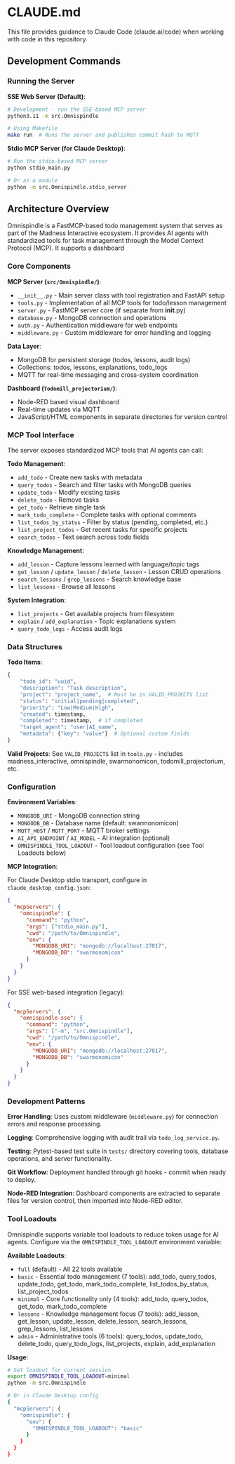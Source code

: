# CLAUDE.md

This file provides guidance to Claude Code (claude.ai/code) when working with code in this repository.

## Development Commands

### Running the Server

**SSE Web Server (Default)**:
```bash
# Development - run the SSE-based MCP server
python3.11 -m src.Omnispindle

# Using Makefile
make run  # Runs the server and publishes commit hash to MQTT
```

**Stdio MCP Server (for Claude Desktop)**:
```bash
# Run the stdio-based MCP server
python stdio_main.py

# Or as a module
python -m src.Omnispindle.stdio_server
```


## Architecture Overview

Omnispindle is a FastMCP-based todo management system that serves as part of the Madness Interactive ecosystem. It provides AI agents with standardized tools for task management through the Model Context Protocol (MCP).
It supports a dashboard 

### Core Components

**MCP Server (`src/Omnispindle/`)**:
- `__init__.py` - Main server class with tool registration and FastAPI setup
- `tools.py` - Implementation of all MCP tools for todo/lesson management
- `server.py` - FastMCP server core (if separate from __init__.py)
- `database.py` - MongoDB connection and operations
- `auth.py` - Authentication middleware for web endpoints
- `middleware.py` - Custom middleware for error handling and logging

**Data Layer**:
- MongoDB for persistent storage (todos, lessons, audit logs)
- Collections: todos, lessons, explanations, todo_logs
- MQTT for real-time messaging and cross-system coordination

**Dashboard (`Todomill_projectorium/`)**:
- Node-RED based visual dashboard
- Real-time updates via MQTT
- JavaScript/HTML components in separate directories for version control

### MCP Tool Interface

The server exposes standardized MCP tools that AI agents can call:

**Todo Management**:
- `add_todo` - Create new tasks with metadata
- `query_todos` - Search and filter tasks with MongoDB queries
- `update_todo` - Modify existing tasks
- `delete_todo` - Remove tasks
- `get_todo` - Retrieve single task
- `mark_todo_complete` - Complete tasks with optional comments
- `list_todos_by_status` - Filter by status (pending, completed, etc.)
- `list_project_todos` - Get recent tasks for specific projects
- `search_todos` - Text search across todo fields

**Knowledge Management**:
- `add_lesson` - Capture lessons learned with language/topic tags
- `get_lesson` / `update_lesson` / `delete_lesson` - Lesson CRUD operations
- `search_lessons` / `grep_lessons` - Search knowledge base
- `list_lessons` - Browse all lessons

**System Integration**:
- `list_projects` - Get available projects from filesystem
- `explain` / `add_explanation` - Topic explanations system
- `query_todo_logs` - Access audit logs

### Data Structures

**Todo Items**:
```python
{
    "todo_id": "uuid",
    "description": "Task description",
    "project": "project_name",  # Must be in VALID_PROJECTS list
    "status": "initial|pending|completed",
    "priority": "Low|Medium|High",
    "created": timestamp,
    "completed": timestamp,  # if completed
    "target_agent": "user|AI_name",
    "metadata": {"key": "value"}  # Optional custom fields
}
```

**Valid Projects**: See `VALID_PROJECTS` list in `tools.py` - includes madness_interactive, omnispindle, swarmonomicon, todomill_projectorium, etc.

### Configuration

**Environment Variables**:
- `MONGODB_URI` - MongoDB connection string
- `MONGODB_DB` - Database name (default: swarmonomicon)
- `MQTT_HOST` / `MQTT_PORT` - MQTT broker settings
- `AI_API_ENDPOINT` / `AI_MODEL` - AI integration (optional)
- `OMNISPINDLE_TOOL_LOADOUT` - Tool loadout configuration (see Tool Loadouts below)

**MCP Integration**: 

For Claude Desktop stdio transport, configure in `claude_desktop_config.json`:
```json
{
  "mcpServers": {
    "omnispindle": {
      "command": "python",
      "args": ["stdio_main.py"],
      "cwd": "/path/to/Omnispindle",
      "env": {
        "MONGODB_URI": "mongodb://localhost:27017",
        "MONGODB_DB": "swarmonomicon"
      }
    }
  }
}
```

For SSE web-based integration (legacy):
```json
{
  "mcpServers": {
    "omnispindle-sse": {
      "command": "python",
      "args": ["-m", "src.Omnispindle"],
      "cwd": "/path/to/Omnispindle",
      "env": {
        "MONGODB_URI": "mongodb://localhost:27017",
        "MONGODB_DB": "swarmonomicon"
      }
    }
  }
}
```

### Development Patterns

**Error Handling**: Uses custom middleware (`middleware.py`) for connection errors and response processing.

**Logging**: Comprehensive logging with audit trail via `todo_log_service.py`.

**Testing**: Pytest-based test suite in `tests/` directory covering tools, database operations, and server functionality.

**Git Workflow**: Deployment handled through git hooks - commit when ready to deploy.

**Node-RED Integration**: Dashboard components are extracted to separate files for version control, then imported into Node-RED editor.

### Tool Loadouts

Omnispindle supports variable tool loadouts to reduce token usage for AI agents. Configure via the `OMNISPINDLE_TOOL_LOADOUT` environment variable:

**Available Loadouts**:
- `full` (default) - All 22 tools available
- `basic` - Essential todo management (7 tools): add_todo, query_todos, update_todo, get_todo, mark_todo_complete, list_todos_by_status, list_project_todos
- `minimal` - Core functionality only (4 tools): add_todo, query_todos, get_todo, mark_todo_complete
- `lessons` - Knowledge management focus (7 tools): add_lesson, get_lesson, update_lesson, delete_lesson, search_lessons, grep_lessons, list_lessons
- `admin` - Administrative tools (6 tools): query_todos, update_todo, delete_todo, query_todo_logs, list_projects, explain, add_explanation

**Usage**:
```bash
# Set loadout for current session
export OMNISPINDLE_TOOL_LOADOUT=minimal
python -m src.Omnispindle

# Or in Claude Desktop config
{
  "mcpServers": {
    "omnispindle": {
      "env": {
        "OMNISPINDLE_TOOL_LOADOUT": "basic"
      }
    }
  }
}
```
